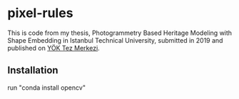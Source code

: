 # pixel-rules

This is code from my thesis, Photogrammetry Based Heritage Modeling with Shape Embedding in Istanbul Technical University, submitted in 2019 and published on [YÖK Tez Merkezi](https://tez.yok.gov.tr).

## Installation
run "conda install opencv"